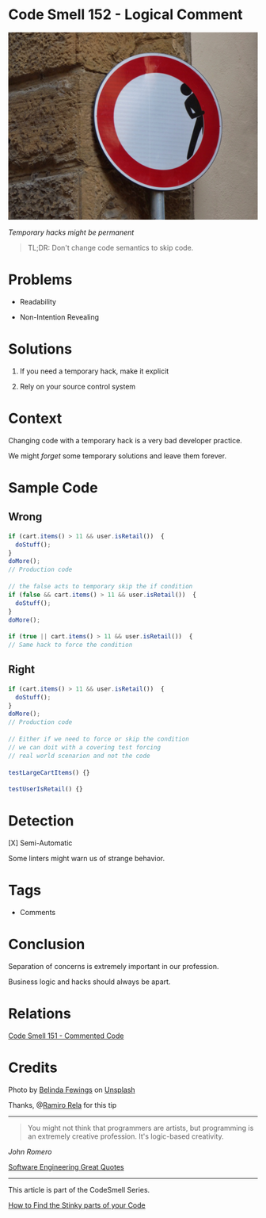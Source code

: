 # Code Smell 152 - Logical Comment

![Code Smell 152 - Logical Comment](belinda-fewings-73XDjmZQo6Y-unsplash.jpg)

*Temporary hacks might be permanent*

> TL;DR: Don't change code semantics to skip code.

# Problems

- Readability 

- Non-Intention Revealing

# Solutions

1. If you need a temporary hack, make it explicit

2. Rely on your source control system

# Context

Changing code with a temporary hack is a very bad developer practice.

We might *forget* some temporary solutions and leave them forever.

# Sample Code

## Wrong

[Gist Url]: # (https://gist.github.com/mcsee/a07a71db83f2c65adefffd736e77ee91)
```javascript
if (cart.items() > 11 && user.isRetail())  { 
  doStuff();
}
doMore();
// Production code

// the false acts to temporary skip the if condition
if (false && cart.items() > 11 && user.isRetail())  { 
  doStuff();
}
doMore();

if (true || cart.items() > 11 && user.isRetail())  {
// Same hack to force the condition
```

## Right

[Gist Url]: # (https://gist.github.com/mcsee/174010435acb2c12f45124f2a085fa51)
```javascript
if (cart.items() > 11 && user.isRetail())  { 
  doStuff();
}
doMore();
// Production code

// Either if we need to force or skip the condition
// we can doit with a covering test forcing
// real world scenarion and not the code

testLargeCartItems() {}

testUserIsRetail() {}
```

# Detection

[X] Semi-Automatic 

Some linters might warn us of strange behavior.

# Tags

- Comments

# Conclusion

Separation of concerns is extremely important in our profession.

Business logic and hacks should always be apart.

# Relations

[Code Smell 151 - Commented Code](../../Code%20Smells/Code%20Smell%20151%20-%20Commented%20Code/readme.md)

# Credits

Photo by [Belinda Fewings](https://unsplash.com/@bel2000a) on [Unsplash](https://unsplash.com/s/photos/road-closed)  

Thanks, @[Ramiro Rela](@racter) for this tip

* * *

> You might not think that programmers are artists, but programming is an extremely creative profession. It's logic-based creativity.

_John Romero_
 
[Software Engineering Great Quotes](../../Quotes/Software%20Engineering%20Great%20Quotes/readme.md)

* * *

This article is part of the CodeSmell Series.

[How to Find the Stinky parts of your Code](../../Code%20Smells/How%20to%20Find%20the%20Stinky%20parts%20of%20your%20Code/readme.md)